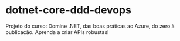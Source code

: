 # dotnet-core-ddd-devops
Projeto do curso: Domine .NET, das boas práticas ao Azure, do zero à publicação. Aprenda a criar APIs robustas!
